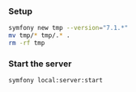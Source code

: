 ### Setup

```sh
symfony new tmp --version="7.1.*"
mv tmp/* tmp/.* .
rm -rf tmp
```

### Start the server

```sh
symfony local:server:start
```
